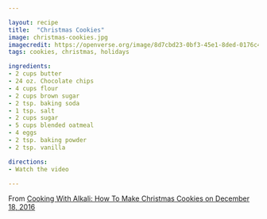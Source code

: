 ```yaml
---

layout: recipe
title:  "Christmas Cookies"
image: christmas-cookies.jpg
imagecredit: https://openverse.org/image/8d7cbd23-0bf3-45e1-8ded-0176c496c4f6
tags: cookies, christmas, holidays

ingredients:
- 2 cups butter
- 24 oz. Chocolate chips
- 4 cups flour
- 2 cups brown sugar
- 2 tsp. baking soda
- 1 tsp. salt
- 2 cups sugar
- 5 cups blended oatmeal
- 4 eggs
- 2 tsp. baking powder
- 2 tsp. vanilla

directions:
- Watch the video

---
```



From [Cooking With Alkali: How To Make Christmas Cookies on December 18, 2016](https://www.youtube.com/watch?v=XJTSgdGmoWQ&list=PLQYPT6tB8lNZiHXGgc2kKrcj1FABFiiek&index=18)
